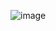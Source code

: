 ![image](https://github.com/s3gf4u17/mylibrary/assets/86662946/35b1fba2-ac98-4218-aaea-23fc54e117b0)